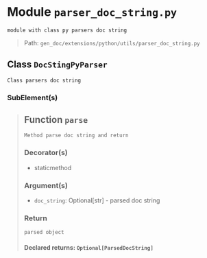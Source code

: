 # Module `parser_doc_string.py`
```text
module with class py parsers doc string
```

> Path: `gen_doc/extensions/python/utils/parser_doc_string.py`
## Class `DocStingPyParser`
```text
Class parsers doc string
```

### SubElement(s)
 > ## Function  `parse`
 > ```text
 > Method parse doc string and return
 > ```
 > 
 > ### Decorator(s)
 > + staticmethod
 > ### Argument(s)
 > + `doc_string`: Optional[str] - parsed doc string
 > ### Return
 > ```text
 > parsed object
 > ```
 > 
 > #### Declared returns: `Optional[ParsedDocString]`
